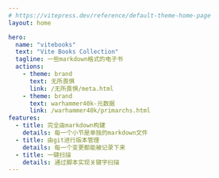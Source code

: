 ```yaml
---
# https://vitepress.dev/reference/default-theme-home-page
layout: home

hero:
  name: "vitebooks"
  text: "Vite Books Collection"
  tagline: 一些markdown格式的电子书
  actions:
    - theme: brand
      text: 无所畏惧
      link: /无所畏惧/meta.html
    - theme: brand
      text: warhammer40k-元数据
      link: /warhammer40k/primarchs.html      
features:
  - title: 完全由markdown构建
    details: 每一个小节是单独的markdown文件
  - title: 由git进行版本管理
    details: 每一个变更都能被记录下来
  - title: 一键扫描
    details: 通过脚本实现关键字扫描
---
```


